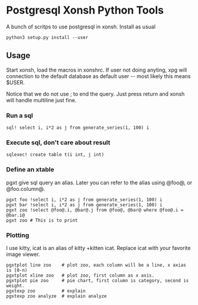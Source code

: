 # Postgresql Xonsh Python Tools

A bunch of scritps to use postgresql in xonsh.  Install 
as usual
```
python3 setup.py install --user
```

## Usage

Start xonsh, load the macros in xonshrc.   If user not doing
anyting, xpg will connection to the default database as default
user -- most likely this means $USER.   

Notice that we do not use ; to end the query.   Just press return
and xonsh will handle multiline just fine.

### Run a sql
```
sql! select i, i*2 as j from generate_series(1, 100) i
```

### Execute sql, don't care about result
```
sqlexec! create table t(i int, j int)
```

### Define an xtable
pgxt give sql query an alias.  Later you can refer to the alias
using @foo@, or @foo.column@.  

```
pgxt foo !select i, i*2 as j from generate_series(1, 100) i
pgxt bar !select i, i*2 as j from generate_series(1, 100) i
pgxt zoo !select @foo@.i, @bar@.j from @foo@, @bar@ where @foo@.i = @bar.i@
pgxt zoo # This is to print
```

### Plotting
I use kitty, icat is an alias of kitty +kitten icat.  Replace icat with
your favorite image viewer.

```
pgxtplot line zoo    # plot zoo, each column will be a line, x axias is [0-n)
pgxtplot xline zoo   # plot zoo, first column as x axis. 
pgxtplot pie zoo     # pie chart, first column is category, second is weight.
pgxtexp zoo          # explain
pgxtexp zoo analyze  # explain analyze

```
